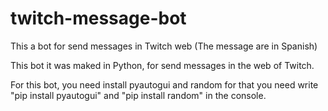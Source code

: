 # twitch-message-bot
This a bot for send messages in Twitch web (The message are in Spanish)

This bot it was maked in Python, for send messages in the web of Twitch. 

For this bot, you need install pyautogui and random for that you need write "pip install pyautogui" and "pip install random" in the console. 
